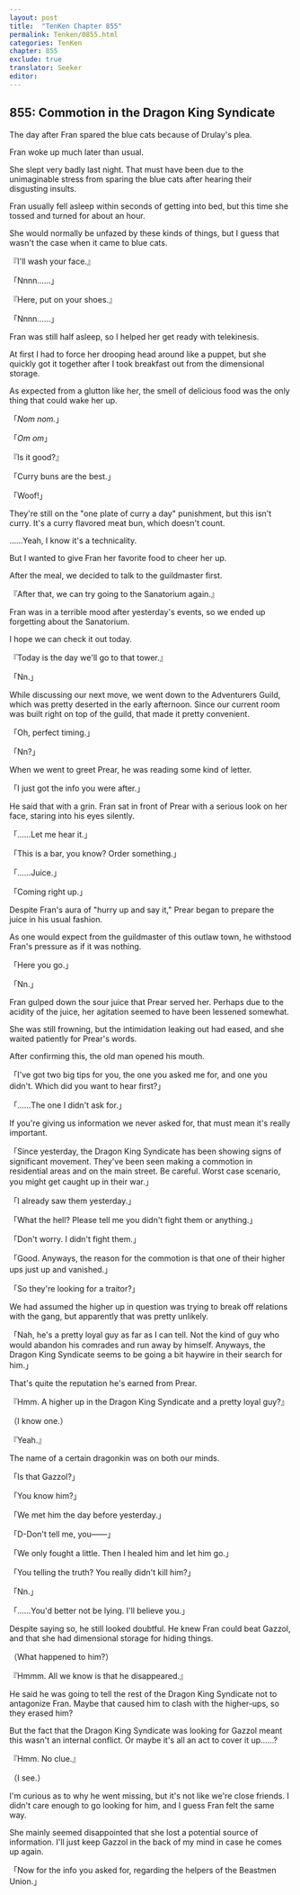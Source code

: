 ```yaml
---
layout: post
title:  "TenKen Chapter 855"
permalink: Tenken/0855.html
categories: TenKen
chapter: 855
exclude: true
translator: Seeker
editor: 
---
```

<h2>855: Commotion in the Dragon King Syndicate</h2>

 The day after Fran spared the blue cats because of Drulay's plea.

 Fran woke up much later than usual.

 She slept very badly last night. That must have been due to the unimaginable stress from sparing the blue cats after hearing their disgusting insults.

 Fran usually fell asleep within seconds of getting into bed, but this time she tossed and turned for about an hour.

She would normally be unfazed by these kinds of things, but I guess that wasn't the case when it came to blue cats.

『I'll wash your face.』

「Nnnn……」

『Here, put on your shoes.』

「Nnnn……」

 Fran was still half asleep, so I helped her get ready with telekinesis.

 At first I had to force her drooping head around like a puppet, but she quickly got it together after I took breakfast out from the dimensional storage.

 As expected from a glutton like her, the smell of delicious food was the only thing that could wake her up.

「<em>Nom nom.</em>」

「<em>Om om</em>」

『Is it good?』

「Curry buns are the best.」

「Woof!」

 They're still on the "one plate of curry a day" punishment, but this isn't curry. It's a curry flavored meat bun, which doesn't count.

 ……Yeah, I know it's a technicality.

 But I wanted to give Fran her favorite food to cheer her up.

 After the meal, we decided to talk to the guildmaster first.

『After that, we can try going to the Sanatorium again.』

 Fran was in a terrible mood after yesterday's events, so we ended up forgetting about the Sanatorium.

 I hope we can check it out today.

『Today is the day we'll go to that tower.』

「Nn.」

 While discussing our next move, we went down to the Adventurers Guild, which was pretty deserted in the early afternoon. Since our current room was built right on top of the guild, that made it pretty convenient.

「Oh, perfect timing.」

「Nn?」

 When we went to greet Prear, he was reading some kind of letter.

「I just got the info you were after.」

 He said that with a grin. Fran sat in front of Prear with a serious look on her face, staring into his eyes silently.

「……Let me hear it.」

「This is a bar, you know? Order something.」

「……Juice.」

「Coming right up.」

 Despite Fran's aura of "hurry up and say it," Prear began to prepare the juice in his usual fashion.

 As one would expect from the guildmaster of this outlaw town, he withstood Fran's pressure as if it was nothing.

「Here you go.」

「Nn.」

 Fran gulped down the sour juice that Prear served her. Perhaps due to the acidity of the juice, her agitation seemed to have been lessened somewhat.

 She was still frowning, but the intimidation leaking out had eased, and she waited patiently for Prear's words.

 After confirming this, the old man opened his mouth.

「I've got two big tips for you, the one you asked me for, and one you didn't. Which did you want to hear first?」

「……The one I didn't ask for.」

 If you're giving us information we never asked for, that must mean it's really important.

「Since yesterday, the Dragon King Syndicate has been showing signs of significant movement. They've been seen making a commotion in residential areas and on the main street. Be careful. Worst case scenario, you might get caught up in their war.」

「I already saw them yesterday.」

「What the hell? Please tell me you didn't fight them or anything.」

「Don't worry. I didn't fight them.」

「Good. Anyways, the reason for the commotion is that one of their higher ups just up and vanished.」

「So they're looking for a traitor?」

 We had assumed the higher up in question was trying to break off relations with the gang, but apparently that was pretty unlikely.

「Nah, he's a pretty loyal guy as far as I can tell. Not the kind of guy who would abandon his comrades and run away by himself. Anyways, the Dragon King Syndicate seems to be going a bit haywire in their search for him.」

 That's quite the reputation he's earned from Prear.

『Hmm. A higher up in the Dragon King Syndicate and a pretty loyal guy?』

（I know one.）

『Yeah.』

 The name of a certain dragonkin was on both our minds.

「Is that Gazzol?」

「You know him?」

「We met him the day before yesterday.」

「D-Don't tell me, you――」

「We only fought a little. Then I healed him and let him go.」

「You telling the truth? You really didn't kill him?」

「Nn.」

「……You'd better not be lying. I'll believe you.」

 Despite saying so, he still looked doubtful. He knew Fran could beat Gazzol, and that she had dimensional storage for hiding things.

（What happened to him?）

『Hmmm. All we know is that he disappeared.』

 He said he was going to tell the rest of the Dragon King Syndicate not to antagonize Fran. Maybe that caused him to clash with the higher-ups, so they erased him?

 But the fact that the Dragon King Syndicate was looking for Gazzol meant this wasn't an internal conflict. Or maybe it's all an act to cover it up……?

『Hmm. No clue.』

（I see.）

 I'm curious as to why he went missing, but it's not like we're close friends. I didn't care enough to go looking for him, and I guess Fran felt the same way.

 She mainly seemed disappointed that she lost a potential source of information. I'll just keep Gazzol in the back of my mind in case he comes up again.

「Now for the info you asked for, regarding the helpers of the Beastmen Union.」



